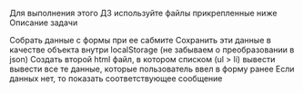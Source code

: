 Для выполнения этого ДЗ используйте файлы прикрепленные ниже
Описание задачи

Собрать данные с формы при ее сабмите
Сохранить эти данные в качестве объекта внутри localStorage (не забываем о преобразовании в json)
Создать второй html файл, в котором списком (ul > li) вывести вывести все те данные, которые пользователь ввел в форму
ранее
Если данных нет, то показать соответствующее сообщение